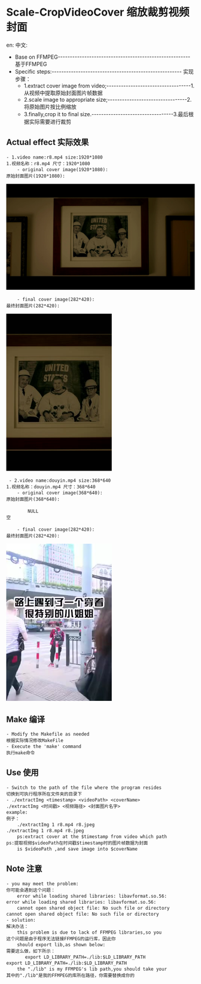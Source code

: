 # Scale-CropVideoCover                                                  缩放裁剪视频封面                                               
en:                                                                     中文:   
- Base on FFMPEG------------------------------------------------------- 基于FFMPEG
- Specific steps:------------------------------------------------------ 实现步骤：
    - 1.extract cover image from video;-----------------------------------1.从视频中提取原始封面图片帧数据
    - 2.scale image to appropriate size;---------------------------------2.将原始图片按比例缩放
    - 3.finally,crop it to final size.----------------------------------3.最后根据实际需要进行裁剪
 ## Actual effect                                                       实际效果
    - 1.video name:r8.mp4 size:1920*1080                                    1.视频名称：r8.mp4 尺寸：1920*1080
        - original cover image(1920*1080):                                      原始封面图片(1920*1080):
        
![image](Source/11111.jpeg) 

        - final cover image(282*420):                                           最终封面图片(282*420): 
        
![image](Source/r8.jpeg)  

     - 2.video name:douyin.mp4 size:368*640                                 1.视频名称：douyin.mp4 尺寸：368*640
        - original cover image(368*640):                                        原始封面图片(368*640):
        
            NULL                                                                    空
            
        - final cover image(282*420):                                            最终封面图片(282*420):
        
![image](Source/douyin.jpeg) 
   
  ## Make                                                               编译
    - Modify the Makefile as needed                                         根据实际情况修改MakeFile
    - Execute the 'make' command                                            执行make命令
  ## Use                                                                使用
    - Switch to the path of the file where the program resides              切换到可执行程序所在文件夹的目录下
    - ./extractImg <timestamp> <videoPath> <coverName>                      ./extractImg <时间戳> <视频路径> <封面图片名字>
    example:                                                                例子：
        ./extractImg 1 r8.mp4 r8.jpeg                                           ./extractImg 1 r8.mp4 r8.jpeg 
        ps:extract cover at the $timestamp from video which path                ps:提取视频$videoPath在时间戳$timestamp时的图片帧数据为封面
        is $videoPath ,and save image into $coverName
    
  ## Note                                                               注意     
    - you may meet the problem:                                              你可能会遇到这个问题：
        error while loading shared libraries: libavformat.so.56:              error while loading shared libraries: libavformat.so.56:
        cannot open shared object file: No such file or directory             cannot open shared object file: No such file or directory
    - solution:                                                              解决办法：
        this problem is due to lack of FFMPEG libraries,so you                  这个问题是由于程序无法链接FFMPEG的运行库，因此你
        should export lib,as shown below:                                       需要这么做，如下所示：
           export LD_LIBRARY_PATH=./lib:$LD_LIBRARY_PATH                            export LD_LIBRARY_PATH=./lib:$LD_LIBRARY_PATH
        the "./lib" is my FFMPEG's lib path,you should take your                其中的"./lib"是我的FFMPEG的库所在路径，你需要替换成你的
      
    
